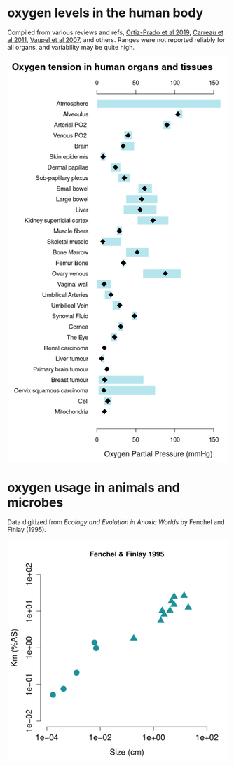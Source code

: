 # oxygen levels in the human body #
Compiled from various reviews and refs, [Ortiz-Prado et al 2019](https://www.ncbi.nlm.nih.gov/pmc/articles/PMC6420699/), [Carreau et al 2011](https://www.ncbi.nlm.nih.gov/pmc/articles/PMC4373326/), [Vaupel et al 2007](https://pubmed.ncbi.nlm.nih.gov/17536958/), and others. Ranges were not reported reliably for all organs, and variability may be quite high.

![plot of oxygen tension in human organs](https://github.com/wrf/misc-analyses/blob/master/animal_oxygen/human_organ_oxygen_replot_v1.png)

# oxygen usage in animals and microbes #
Data digitized from *Ecology and Evolution in Anoxic Worlds* by Fenchel and Finlay (1995).

![fenchel_finlay_1995_km_by_size.png](https://github.com/wrf/misc-analyses/blob/master/animal_oxygen/fenchel_finlay_1995_km_by_size.png)
